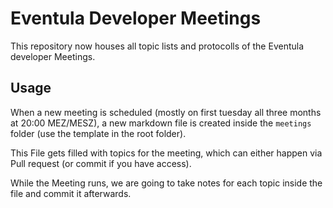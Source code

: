 # Eventula Developer Meetings

This repository now houses all topic lists and protocolls of the Eventula developer Meetings.

## Usage

When a new meeting is scheduled (mostly on first tuesday all three months at 20:00 MEZ/MESZ), a new markdown file is created inside the `meetings` folder (use the template in the root folder).

This File gets filled with topics for the meeting, which can either happen via Pull request (or commit if you have access).

While the Meeting runs, we are going to take notes for each topic inside the file and commit it afterwards.
